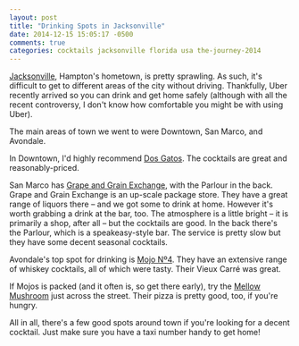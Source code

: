 ```yaml
---
layout: post
title: "Drinking Spots in Jacksonville"
date: 2014-12-15 15:05:17 -0500
comments: true
categories: cocktails jacksonville florida usa the-journey-2014
---
```


[Jacksonville](http://en.wikipedia.org/wiki/Jacksonville,_Florida), Hampton's hometown, is pretty sprawling. As such, it's difficult to get to different areas of the city without driving. Thankfully, Uber recently arrived so you can drink and get home safely (although with all the recent controversy, I don't know how comfortable you might be with using Uber).

The main areas of town we went to were Downtown, San Marco, and Avondale.

In Downtown, I'd highly recommend [Dos Gatos](http://www.dosgatosjax.com/). The cocktails are great and reasonably-priced.

San Marco has [Grape and Grain Exchange](http://www.grapeandgrainexchange.com/), with the Parlour in the back. Grape and Grain Exchange is an up-scale package store. They have a great range of liquors there – and we got some to drink at home. However it's worth grabbing a drink at the bar, too. The atmosphere is a little bright – it is primarily a shop, after all – but the cocktails are good. In the back there's the Parlour, which is a speakeasy-style bar. The service is pretty slow but they have some decent seasonal cocktails.

Avondale's top spot for drinking is [Mojo Nº4](http://www.mojobbq.com/mojo-no-4-urban-bbq-whiskey-bar). They have an extensive range of whiskey cocktails, all of which were tasty. Their Vieux Carré was great.

If Mojos is packed (and it often is, so get there early), try the [Mellow Mushroom](http://mellowmushroom.com/store/avondale-jax) just across the street. Their pizza is pretty good, too, if you're hungry.

All in all, there's a few good spots around town if you're looking for a decent cocktail. Just make sure you have a taxi number handy to get home!
